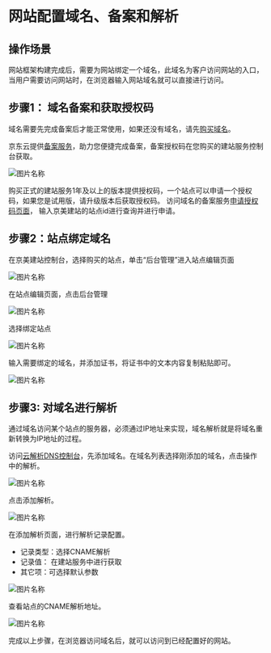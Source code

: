 # 网站配置域名、备案和解析


## 操作场景
网站框架构建完成后，需要为网站绑定一个域名，此域名为客户访问网站的入口，当用户需要访问网站时，在浏览器输入网站域名就可以直接进行访问。




## 步骤1： 域名备案和获取授权码

域名需要先完成备案后才能正常使用，如果还没有域名，请先[购买域名](https://net.jdcloud.com)。

京东云提供[备案服务](https://record-console.jdcloud.com)，助力您便捷完成备案，备案授权码在您购买的建站服务控制台获取。

![图片名称](https://img1.jcloudcs.com/image/docs/site-21.png)

购买正式的建站服务1年及以上的版本提供授权码，一个站点可以申请一个授权码，如果您是试用版，请升级版本后获取授权码。
访问域名的备案服务[申请授权码页面](https://record-console.jdcloud.com/authcode/apply)， 输入京美建站的站点id进行查询并进行申请。




## 步骤2：站点绑定域名


在京美建站控制台，选择购买的站点，单击“后台管理”进入站点编辑页面


![图片名称](https://img1.jcloudcs.com/image/docs/site1203-7.png)


在站点编辑页面，点击后台管理


![图片名称](https://img1.jcloudcs.com/image/docs/site1203-9.png)


选择绑定站点


![图片名称](https://img1.jcloudcs.com/image/docs/site1203-10.png)



输入需要绑定的域名，并添加证书，将证书中的文本内容复制粘贴即可。 


![图片名称](https://img1.jcloudcs.com/image/docs/site1203-3.png)





## 步骤3: 对域名进行解析

通过域名访问某个站点的服务器，必须通过IP地址来实现，域名解析就是将域名重新转换为IP地址的过程。

访问[云解析DNS控制台](https://dns-console.jdcloud.com/list)，先添加域名。在域名列表选择刚添加的域名，点击操作中的解析。

![图片名称](https://img1.jcloudcs.com/image/docs/site0324-2.png)


点击添加解析。

![图片名称](https://img1.jcloudcs.com/image/docs/site0324-3.png)

在添加解析页面，进行解析记录配置。

- 记录类型：选择CNAME解析
- 记录值： 在建站服务中进行获取
- 其它项：可选择默认参数

![图片名称](https://img1.jcloudcs.com/image/docs/site0324-4.png)


查看站点的CNAME解析地址。


![图片名称](https://img1.jcloudcs.com/image/docs/site1203-11.png)





完成以上步骤，在浏览器访问域名后，就可以访问到已经配置好的网站。


